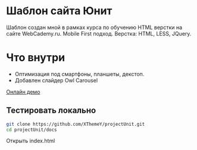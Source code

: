 # Шаблон сайта Юнит
Шаблон создан мной в рамках курса по обучению HTML верстки на сайте WebCademy.ru. Mobile First подход. Верстка: HTML, LESS, JQuery.


# Что внутри
- Оптимизация под смартфоны, планшеты, декстоп. 
- Добавлен слайдер Owl Carousel

[Онлайн демо](https://xthemey.github.io/projectUnit/)

## Тестировать локально
```sh
git clone https://github.com/XThemeY/projectUnit.git
cd projectUnit/docs
```
Открыть index.html
